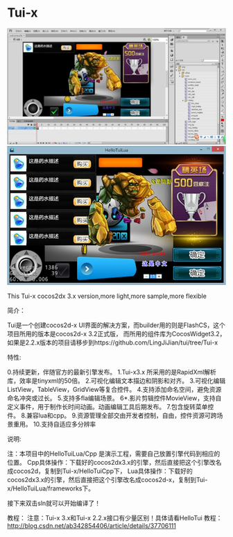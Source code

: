 Tui-x
=====

![](picture/pic1.jpg)
![](picture/pic2.jpg)

This Tui-x cocos2dx 3.x version,more light,more sample,more flexible

简介：

Tui是一个创建cocos2d-x UI界面的解决方案，而builder用的则是FlashCS，这个项目所用的版本是cocos2d-x 3.2正式版， 而所用的组件库为CocosWidget3.2，如果是2.2.x版本的项目请移步到https://github.com/LingJiJian/tui/tree/Tui-x

特性:

0.持续更新，伴随官方的最新引擎发布。
1.Tui-x3.x 所采用的是RapidXml解析库，效率是tinyxml的50倍。
2.可视化编辑文本描边和阴影和对齐。
3.可视化编辑ListView，TableView，GridView等复合控件。
4.支持添加命名空间，避免资源命名冲突或过长。
5.支持多fla编辑场景。
6*.影片剪辑控件MovieView，支持自定义事件，用于制作长时间动画。动画编辑工具后期发布。
7.包含旋转菜单控件。
8.兼容lua和cpp。
9.资源管理全部交由开发者控制，自由，控件资源可跨场景重用。
10.支持自适应多分辨率

说明:

注：本项目中的HelloTuiLua/Cpp 是演示工程，需要自己放置引擎代码到相应的位置。
Cpp具体操作：下载好的cocos2dx3.x的引擎，然后直接把这个引擎改名成cocos2d，复制到Tui-x/HelloTuiCpp下，
Lua具体操作：下载好的cocos2dx3.x的引擎，然后直接把这个引擎改名成cocos2d-x，复制到Tui-x/HelloTuiLua/frameworks下。

接下来双击sln就可以开始编译了！

教程： 注意：Tui-x 3.x和Tui-x 2.2.x接口有少量区别！具体请看HelloTui
教程：http://blog.csdn.net/ab342854406/article/details/37706111